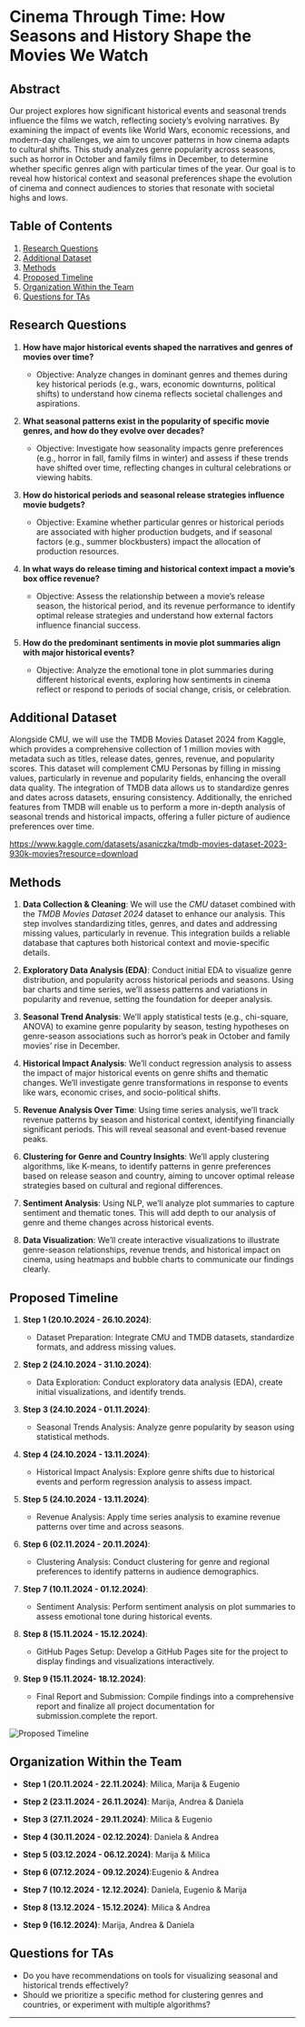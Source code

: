 # **Cinema Through Time: How Seasons and History Shape the Movies We Watch**

## **Abstract**
Our project explores how significant historical events and seasonal trends influence the films we watch, reflecting society’s evolving narratives. By examining the impact of events like World Wars, economic recessions, and modern-day challenges, we aim to uncover patterns in how cinema adapts to cultural shifts. This study analyzes genre popularity across seasons, such as horror in October and family films in December, to determine whether specific genres align with particular times of the year. Our goal is to reveal how historical context and seasonal preferences shape the evolution of cinema and connect audiences to stories that resonate with societal highs and lows.

## **Table of Contents**
1. [Research Questions](#research-questions)  
2. [Additional Dataset](#Additional-Datasets)  
3. [Methods](#methods)  
4. [Proposed Timeline](#proposed-timeline)  
5. [Organization Within the Team](#organization-within-the-team)  
6. [Questions for TAs](#questions-for-tas) 


## **Research Questions**

1. **How have major historical events shaped the narratives and genres of movies over time?**
   - Objective: Analyze changes in dominant genres and themes during key historical periods (e.g., wars, economic downturns, political shifts) to understand how cinema reflects societal challenges and aspirations.

2. **What seasonal patterns exist in the popularity of specific movie genres, and how do they evolve over decades?**
   - Objective: Investigate how seasonality impacts genre preferences (e.g., horror in fall, family films in winter) and assess if these trends have shifted over time, reflecting changes in cultural celebrations or viewing habits.

3. **How do historical periods and seasonal release strategies influence movie budgets?**
   - Objective: Examine whether particular genres or historical periods are associated with higher production budgets, and if seasonal factors (e.g., summer blockbusters) impact the allocation of production resources.

4. **In what ways do release timing and historical context impact a movie’s box office revenue?**
   - Objective: Assess the relationship between a movie’s release season, the historical period, and its revenue performance to identify optimal release strategies and understand how external factors influence financial success.

5. **How do the predominant sentiments in movie plot summaries align with major historical events?**
   - Objective: Analyze the emotional tone in plot summaries during different historical events, exploring how sentiments in cinema reflect or respond to periods of social change, crisis, or celebration.

## **Additional Dataset**

Alongside CMU, we will use the TMDB Movies Dataset 2024 from Kaggle, which provides a comprehensive collection of 1 million movies with metadata such as titles, release dates, genres, revenue, and popularity scores. This dataset will complement CMU Personas by filling in missing values, particularly in revenue and popularity fields, enhancing the overall data quality. The integration of TMDB data allows us to standardize genres and dates across datasets, ensuring consistency. Additionally, the enriched features from TMDB will enable us to perform a more in-depth analysis of seasonal trends and historical impacts, offering a fuller picture of audience preferences over time.

https://www.kaggle.com/datasets/asaniczka/tmdb-movies-dataset-2023-930k-movies?resource=download 

## **Methods**

1. **Data Collection & Cleaning**: We will use the *CMU* dataset combined with the *TMDB Movies Dataset 2024* dataset to enhance our analysis. This step involves standardizing titles, genres, and dates and addressing missing values, particularly in revenue. This integration builds a reliable database that captures both historical context and movie-specific details.

2. **Exploratory Data Analysis (EDA)**: Conduct initial EDA to visualize genre distribution, and popularity across historical periods and seasons. Using bar charts and time series, we’ll assess patterns and variations in popularity and revenue, setting the foundation for deeper analysis.

3. **Seasonal Trend Analysis**: We’ll apply statistical tests (e.g., chi-square, ANOVA) to examine genre popularity by season, testing hypotheses on genre-season associations such as horror’s peak in October and family movies’ rise in December.

4. **Historical Impact Analysis**: We’ll conduct regression analysis to assess the impact of major historical events on genre shifts and thematic changes. We’ll investigate genre transformations in response to events like wars, economic crises, and socio-political shifts.

5. **Revenue Analysis Over Time**: Using time series analysis, we’ll track revenue patterns by season and historical context, identifying financially significant periods. This will reveal seasonal and event-based revenue peaks.

6. **Clustering for Genre and Country Insights**: We’ll apply clustering algorithms, like K-means, to identify patterns in genre preferences based on release season and country, aiming to uncover optimal release strategies based on cultural and regional differences.

7. **Sentiment Analysis**: Using NLP, we’ll analyze plot summaries to capture sentiment and thematic tones. This will add depth to our analysis of genre and theme changes across historical events.

8. **Data Visualization**: We’ll create interactive visualizations to illustrate genre-season relationships, revenue trends, and historical impact on cinema, using heatmaps and bubble charts to communicate our findings clearly.


## **Proposed Timeline**

1. **Step 1 (20.10.2024 - 26.10.2024)**:  
   - Dataset Preparation: Integrate CMU and TMDB datasets, standardize formats, and address missing values.

2. **Step 2 (24.10.2024 - 31.10.2024)**:  
   - Data Exploration: Conduct exploratory data analysis (EDA), create initial visualizations, and identify trends.

3. **Step 3 (24.10.2024 - 01.11.2024)**:  
   - Seasonal Trends Analysis: Analyze genre popularity by season using statistical methods.

4. **Step 4 (24.10.2024 - 13.11.2024)**:  
   - Historical Impact Analysis: Explore genre shifts due to historical events and perform regression analysis to assess impact.

5. **Step 5 (24.10.2024 - 13.11.2024)**:  
   - Revenue Analysis: Apply time series analysis to examine revenue patterns over time and across seasons.

6. **Step 6 (02.11.2024 - 20.11.2024)**:  
   - Clustering Analysis: Conduct clustering for genre and regional preferences to identify patterns in audience demographics.

7. **Step 7 (10.11.2024 - 01.12.2024)**:  
   - Sentiment Analysis: Perform sentiment analysis on plot summaries to assess emotional tone during historical events.

8. **Step 8 (15.11.2024 - 15.12.2024)**:  
   - GitHub Pages Setup: Develop a GitHub Pages site for the project to display findings and visualizations interactively.

9. **Step 9 (15.11.2024- 18.12.2024)**:  
   - Final Report and Submission: Compile findings into a comprehensive report and finalize all project documentation for submission.complete the report.

![Proposed Timeline](src/media/timeline_chart.png)

## **Organization Within the Team**


- **Step 1 (20.11.2024 - 22.11.2024)**:  Milica, Marija & Eugenio

- **Step 2 (23.11.2024 - 26.11.2024)**: Marija, Andrea & Daniela

- **Step 3 (27.11.2024 - 29.11.2024)**:  Milica & Eugenio

- **Step 4 (30.11.2024 - 02.12.2024)**:  Daniela & Andrea

- **Step 5 (03.12.2024 - 06.12.2024)**: Marija & Milica

- **Step 6 (07.12.2024 - 09.12.2024)**:Eugenio & Andrea

- **Step 7 (10.12.2024 - 12.12.2024)**: Daniela, Eugenio & Marija

- **Step 8 (13.12.2024 - 15.12.2024)**:  Milica & Andrea

- **Step 9 (16.12.2024)**: Marija, Andrea & Daniela

## **Questions for TAs**  
- Do you have recommendations on tools for visualizing seasonal and historical trends effectively?  
- Should we prioritize a specific method for clustering genres and countries, or experiment with multiple algorithms? 

---


